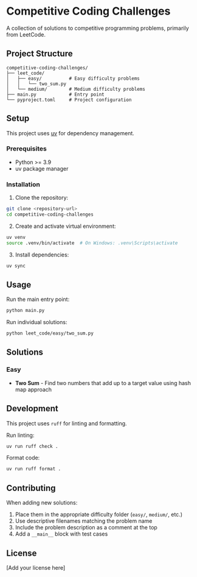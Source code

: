 # Competitive Coding Challenges

A collection of solutions to competitive programming problems, primarily from LeetCode.

## Project Structure

```
competitive-coding-challenges/
├── leet_code/
│   ├── easy/          # Easy difficulty problems
│   │   └── two_sum.py
│   └── medium/        # Medium difficulty problems
├── main.py            # Entry point
└── pyproject.toml     # Project configuration
```

## Setup

This project uses [uv](https://github.com/astral-sh/uv) for dependency management.

### Prerequisites

- Python >= 3.9
- uv package manager

### Installation

1. Clone the repository:
```bash
git clone <repository-url>
cd competitive-coding-challenges
```

2. Create and activate virtual environment:
```bash
uv venv
source .venv/bin/activate  # On Windows: .venv\Scripts\activate
```

3. Install dependencies:
```bash
uv sync
```

## Usage

Run the main entry point:
```bash
python main.py
```

Run individual solutions:
```bash
python leet_code/easy/two_sum.py
```

## Solutions

### Easy
- **Two Sum** - Find two numbers that add up to a target value using hash map approach

## Development

This project uses `ruff` for linting and formatting.

Run linting:
```bash
uv run ruff check .
```

Format code:
```bash
uv run ruff format .
```

## Contributing

When adding new solutions:
1. Place them in the appropriate difficulty folder (`easy/`, `medium/`, etc.)
2. Use descriptive filenames matching the problem name
3. Include the problem description as a comment at the top
4. Add a `__main__` block with test cases

## License

[Add your license here]
